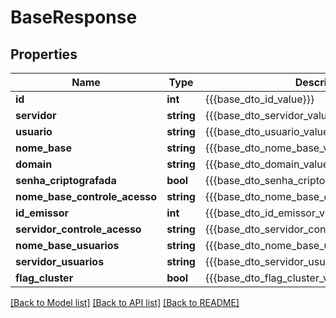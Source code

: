# BaseResponse

## Properties
Name | Type | Description | Notes
------------ | ------------- | ------------- | -------------
**id** | **int** | {{{base_dto_id_value}}} | [optional] 
**servidor** | **string** | {{{base_dto_servidor_value}}} | [optional] 
**usuario** | **string** | {{{base_dto_usuario_value}}} | [optional] 
**nome_base** | **string** | {{{base_dto_nome_base_value}}} | [optional] 
**domain** | **string** | {{{base_dto_domain_value}}} | [optional] 
**senha_criptografada** | **bool** | {{{base_dto_senha_criptografada_value}}} | [optional] 
**nome_base_controle_acesso** | **string** | {{{base_dto_nome_base_controle_acesso_value}}} | [optional] 
**id_emissor** | **int** | {{{base_dto_id_emissor_value}}} | [optional] 
**servidor_controle_acesso** | **string** | {{{base_dto_servidor_controle_acesso_value}}} | [optional] 
**nome_base_usuarios** | **string** | {{{base_dto_nome_base_usuarios_value}}} | [optional] 
**servidor_usuarios** | **string** | {{{base_dto_servidor_usuarios_value}}} | [optional] 
**flag_cluster** | **bool** | {{{base_dto_flag_cluster_value}}} | [optional] 

[[Back to Model list]](../README.md#documentation-for-models) [[Back to API list]](../README.md#documentation-for-api-endpoints) [[Back to README]](../README.md)


